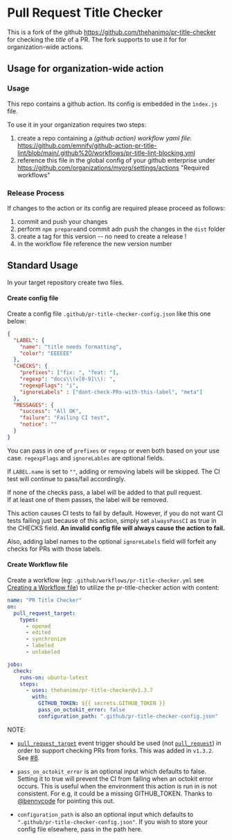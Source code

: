# Pull Request Title Checker

This is a fork of the github https://github.com/thehanimo/pr-title-checker for checking the _title_ of a PR.
The fork supports to use it for for organization-wide actions.

## Usage for organization-wide action


### Usage

This repo contains a github action.
Its config is embedded in the `ìndex.js` file.

To use it in your organization requires two steps:
1. create a repo containing a _(github action) workflow yaml file_: https://github.com/emnify/github-action-pr-title-lint/blob/main/.github%20/workflows/pr-title-lint-blocking.yml
2. reference this file in the global config of your github enterprise under https://github.com/organizations/myorg/settings/actions "Required workflows"


### Release Process

If changes to the action or its config are required please proceed as follows:
1. commit and push your changes
2. perform `npm prepare`and commit adn push the changes in the `dist` folder
3. create a tag for this version -- no need to create a release !
4. in the workflow file reference the new version number

## Standard Usage

In your target repository create two files.

#### Create config file

Create a config file `.github/pr-title-checker-config.json` like this one below:

```json
{
  "LABEL": {
    "name": "title needs formatting",
    "color": "EEEEEE"
  },
  "CHECKS": {
    "prefixes": ["fix: ", "feat: "],
    "regexp": "docs\\(v[0-9]\\): ",
    "regexpFlags": "i",
    "ignoreLabels" : ["dont-check-PRs-with-this-label", "meta"]
  },
  "MESSAGES": {
    "success": "All OK",
    "failure": "Failing CI test",
    "notice": ""
  }
}
```
You can pass in one of `prefixes` or `regexp` or even both based on your use case. `regexpFlags` and `ignoreLables` are optional fields.

If `LABEL.name` is set to `""`, adding or removing labels will be skipped. The CI test will continue to pass/fail accordingly.

If none of the checks pass, a label will be added to that pull request. \
If at least one of them passes, the label will be removed.

This action causes CI tests to fail by default. However, if you do not want CI tests failing just because of this action, simply set `alwaysPassCI` as true in the CHECKS field. **An invalid config file will always cause the action to fail.**

Also, adding label names to the optional `ignoreLabels` field will forfeit any checks for PRs with those labels.

#### Create Workflow file

Create a workflow (eg: `.github/workflows/pr-title-checker.yml` see [Creating a Workflow file](https://help.github.com/en/articles/configuring-a-workflow#creating-a-workflow-file)) to utilize the pr-title-checker action with content:

```yaml
name: "PR Title Checker"
on:
  pull_request_target:
    types:
      - opened
      - edited
      - synchronize
      - labeled
      - unlabeled

jobs:
  check:
    runs-on: ubuntu-latest
    steps:
      - uses: thehanimo/pr-title-checker@v1.3.7
        with:
          GITHUB_TOKEN: ${{ secrets.GITHUB_TOKEN }}
          pass_on_octokit_error: false
          configuration_path: ".github/pr-title-checker-config.json"
```
NOTE:
* [`pull_request_target`](https://docs.github.com/en/actions/learn-github-actions/events-that-trigger-workflows#pull_request_target) event trigger should be used (not [`pull_request`](https://docs.github.com/en/actions/learn-github-actions/events-that-trigger-workflows#pull_request)) in order to support checking PRs from forks. This was added in `v1.3.2`. See [#8](https://github.com/thehanimo/pr-title-checker/issues/8).
* `pass_on_octokit_error` is an optional input which defaults to false. Setting it to true will prevent the CI from failing when an octokit error occurs. This is useful when the environment this action is run in is not consistent. For e.g, it could be a missing GITHUB_TOKEN. Thanks to [@bennycode](https://github.com/bennycode) for pointing this out.

* `configuration_path` is also an optional input which defaults to `".github/pr-title-checker-config.json"`. If you wish to store your config file elsewhere, pass in the path here.
